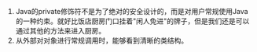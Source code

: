 1. Java的private修饰符不是为了绝对的安全设计的，而是对用户常规使用Java的一种约束。就好比饭店厨房门口挂着"闲人免进"的牌子，但是我们还是可以通过其他的方法来进入厨房。
2. 从外部对对象进行常规调用时，能够看到清晰的类结构。